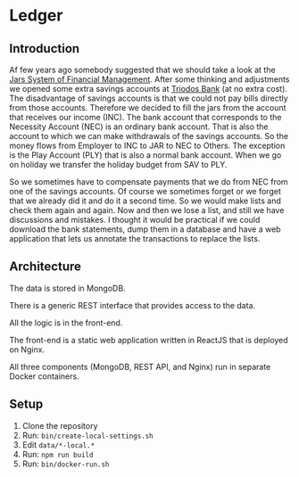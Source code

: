# Ledger

## Introduction

Af few years ago somebody suggested that we should take a look at the [Jars System of Financial Management](6jars.com).
After some thinking and adjustments we opened some extra savings accounts at [Triodos Bank](triodos.nl) (at no extra
cost). The disadvantage of savings accounts is that we could not pay bills directly from those accounts. Therefore
we decided to fill the jars from the account that receives our income (INC). The bank account that corresponds to the
Necessity Account (NEC) is an ordinary bank account. That is also the account to which we can make withdrawals of the
savings accounts. So the money flows from Employer to INC to JAR to NEC to Others. The exception is the Play Account
(PLY) that is also a normal bank account. When we go on holiday we transfer the holiday budget from SAV to PLY.

So we sometimes have to compensate payments that we do from NEC from one of the savings accounts. Of course we
sometimes forget or we forget that we already did it and do it a second time. So we would make lists and check them
again and again. Now and then we lose a list, and still we have discussions and mistakes. I thought it would be
practical if we could download the bank statements, dump them in a database and have a web application that lets us
annotate the transactions to replace the lists.

## Architecture

The data is stored in MongoDB.

There is a generic REST interface that provides access to the data.

All the logic is in the front-end.

The front-end is a static web application written in ReactJS that is deployed on Nginx.

All three components (MongoDB, REST API, and Nginx) run in separate Docker containers.

## Setup

1. Clone the repository
2. Run: `bin/create-local-settings.sh`
3. Edit `data/*-local.*`
4. Run: `npm run build`
5. Run: `bin/docker-run.sh`
